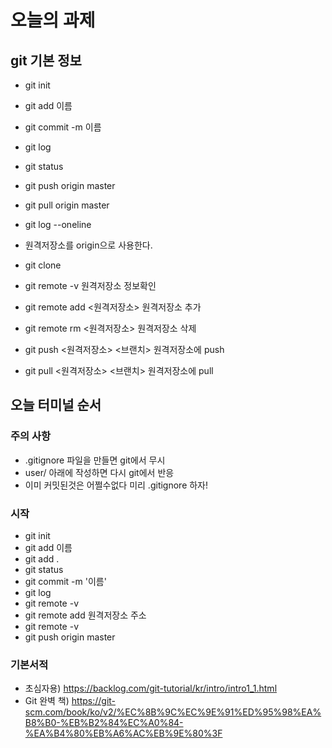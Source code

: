 # 오늘의 과제

## git 기본 정보

- git init
- git add 이름 
- git commit -m 이름
- git log
- git status
- git push origin master
- git pull origin master
- git log --oneline

- 원격저장소를 origin으로 사용한다.
- git clone <url>
- git remote -v 원격저장소 정보확인
- git remote add <원격저장소> <url> 원격저장소 추가
- git remote rm <원격저장소> 원격저장소 삭제 
- git push <원격저장소> <브랜치> 원격저장소에 push
- git pull <원격저장소> <브랜치> 원격저장소에 pull

## 오늘 터미널 순서 
### 주의 사항
- .gitignore  파일을 만들면 git에서 무시
- user/  아래에 작성하면 다시 git에서 반응
- 이미 커밋된것은 어쩔수없다 미리 .gitignore 하자!

### 시작
- git init
- git add 이름
- git add .
- git status 
- git commit -m '이름'
- git log
- git remote -v
- git remote add 원격저장소 주소
- git remote -v
- git push origin master
### 기본서적
- 초심자용) https://backlog.com/git-tutorial/kr/intro/intro1_1.html
- Git 완벽 책) https://git-scm.com/book/ko/v2/%EC%8B%9C%EC%9E%91%ED%95%98%EA%B8%B0-%EB%B2%84%EC%A0%84-%EA%B4%80%EB%A6%AC%EB%9E%80%3F